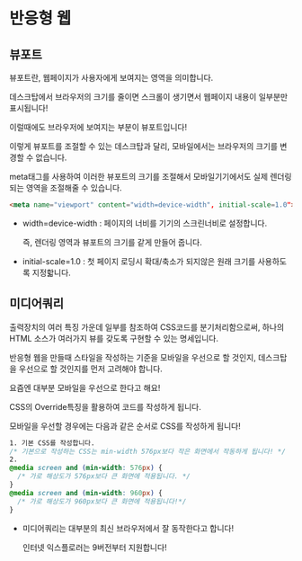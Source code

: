 # 반응형 웹

## 뷰포트

뷰포트란, 웹페이지가 사용자에게 보여지는 영역을 의미합니다.

데스크탑에서 브라우저의 크기를 줄이면 스크롤이 생기면서 웹페이지 내용이 일부분만 표시됩니다!

이럴때에도 브라우저에 보여지는 부분이 뷰포트입니다!

이렇게 뷰포트를 조절할 수 있는 데스크탑과 달리, 모바일에서는 브라우저의 크기를 변경할 수 없습니다.

meta태그를 사용하여 이러한 뷰포트의 크기를 조절해서 모바일기기에서도 실제 렌더링되는 영역을 조절해줄 수 있습니다.

```html
<meta name="viewport" content="width=device-width", initial-scale=1.0">
```

- width=device-width : 페이지의 너비를 기기의 스크린너비로 설정합니다.

  즉, 렌더링 영역과 뷰포트의 크기를 같게 만들어 줍니다.

- initial-scale=1.0 : 첫 페이지 로딩시 확대/축소가 되지않은 원래 크기를 사용하도록 지정핣니다.

## 미디어쿼리

출력장치의 여러 특징 가운데 일부를 참조하여 CSS코드를 분기처리함으로써, 하나의 HTML 소스가 여러가지 뷰를 갖도록 구현할 수 있는 명세입니다.

반응형 웹을 만들때 스타일을 작성하는 기준을 모바일을 우선으로 할 것인지, 데스크탑을 우선으로 할 것인지를 먼저 고려해야 합니다.

요즘엔 대부분 모바일을 우선으로 한다고 해요!

CSS의 Override특징을 활용하여 코드를 작성하게 됩니다.

모바일을 우선할 경우에는 다음과 같은 순서로 CSS를 작성하게 됩니다!

```CSS
1. 기본 CSS를 작성합니다.
/* 기본으로 작성하는 CSS는 min-width 576px보다 작은 화면에서 작동하게 됩니다! */
2. 
@media screen and (min-width: 576px) {
  /* 가로 해상도가 576px보다 큰 화면에 적용됩니다. */
}
@media screen and (min-width: 960px) {
  /* 가로 해상도가 960px보다 큰 화면에 적용됩니다!*/
}
```

- 미디어쿼리는 대부분의 최신 브라우저에서 잘 동작한다고 합니다!

  인터넷 익스플로러는 9버전부터 지원합니다!

